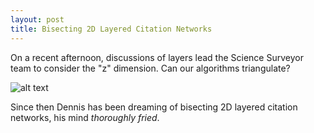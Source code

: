 ```yaml
---
layout: post
title: Bisecting 2D Layered Citation Networks
---
```


On a recent afternoon, discussions of layers lead the Science Surveyor team to consider the "z" dimension. ​Can our algorithms triangulate?

![alt text](https://dl.dropboxusercontent.com/u/7595728/Thoroughly_Fried.png)

Since then Dennis has been dreaming of bisecting 2D layered citation networks, his mind *thoroughly fried*.